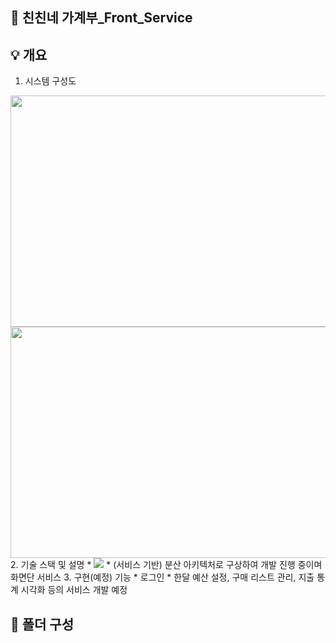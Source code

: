 ## :closed_book: 친친네 가계부_Front_Service

## :bulb: 개요
1. 시스템 구성도
<img src="https://user-images.githubusercontent.com/32257949/226171436-8bbc95b4-081a-48a6-b256-dd5288043cb8.jpeg"  width="750" height="370">
<img src="https://user-images.githubusercontent.com/32257949/226171446-79f0ebda-7b24-4a45-97f1-44e97ce3d4fe.jpeg"  width="750" height="370">
2. 기술 스택 및 설명
 * <img src="https://img.shields.io/badge/Javascript-F7DF1E?style=for-the-badge&logo=Javascript&logoColor=white">
 * (서비스 기반) 분산 아키텍처로 구상하여 개발 진행 중이며 화면단 서비스
3. 구현(예정) 기능
 * 로그인
 * 한달 예산 설정, 구매 리스트 관리, 지출 통계 시각화 등의 서비스 개발 예정

## :open_file_folder: 폴더 구성

